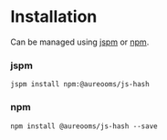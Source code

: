 # Installation

Can be managed using
[jspm](http://jspm.io)
or [npm](https://github.com/npm/npm).

### jspm
```terminal
jspm install npm:@aureooms/js-hash
```

### npm
```terminal
npm install @aureooms/js-hash --save
```
